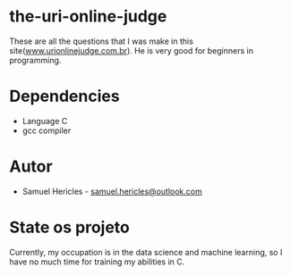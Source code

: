 # the-uri-online-judge
 These are all the questions that I was make in this site(www.urionlinejudge.com.br). He is very good for beginners in programming.

# Dependencies
+ Language C
+ gcc compiler

# Autor
+ Samuel Hericles - samuel.hericles@outlook.com

# State os projeto
Currently, my occupation is in the data science and machine learning, so I have no much time for training my abilities in C.
